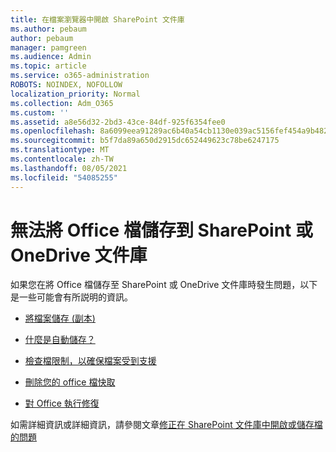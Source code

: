 ```yaml
---
title: 在檔案瀏覽器中開啟 SharePoint 文件庫
ms.author: pebaum
author: pebaum
manager: pamgreen
ms.audience: Admin
ms.topic: article
ms.service: o365-administration
ROBOTS: NOINDEX, NOFOLLOW
localization_priority: Normal
ms.collection: Adm_O365
ms.custom: ''
ms.assetid: a8e56d32-2bd3-43ce-84df-925f6354fee0
ms.openlocfilehash: 8a6099eea91289ac6b40a54cb1130e039ac5156fef454a9b48299c5a15d6c4ed
ms.sourcegitcommit: b5f7da89a650d2915dc652449623c78be6247175
ms.translationtype: MT
ms.contentlocale: zh-TW
ms.lasthandoff: 08/05/2021
ms.locfileid: "54085255"
---
```

# <a name="cannot-save-office-documents-to-sharepoint-or-onedrive-document-library"></a>無法將 Office 檔儲存到 SharePoint 或 OneDrive 文件庫

如果您在將 Office 檔儲存至 SharePoint 或 OneDrive 文件庫時發生問題，以下是一些可能會有所説明的資訊。


- [將檔案儲存 (副本) ](https://support.office.com/article/save-a-file-in-microsoft-office-a7f0a209-ad22-4212-bb53-6cd8e801a6fb)

- [什麼是自動儲存？](https://support.office.com/article/what-is-autosave-6d6bd723-ebfd-4e40-b5f6-ae6e8088f7a5)

- [檢查檔限制，以確保檔案受到支援](https://support.office.com/article/Invalid-file-names-and-file-types-in-OneDrive-OneDrive-for-Business-and-SharePoint-64883a5d-228e-48f5-b3d2-eb39e07630fa)

- [刪除您的 office 檔快取](https://support.office.com/article/Delete-your-Office-Document-Cache-b1d3765e-d71b-4bb8-99ca-acd22c42995d)

- [對 Office 執行修復](https://support.office.com/Article/Repair-an-Office-application-7821d4b6-7c1d-4205-aa0e-a6b40c5bb88b)

如需詳細資訊或詳細資訊，請參閱文章[修正在 SharePoint 文件庫中開啟或儲存檔的問題](https://support.office.com/article/Fix-problems-opening-documents-in-SharePoint-libraries-31329FA1-4AD0-47FC-95D8-BB0C5B12A536)

